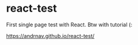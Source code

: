 # react-test

First single page test with React.
Btw with tutorial (: 

https://andrnav.github.io/react-test/
